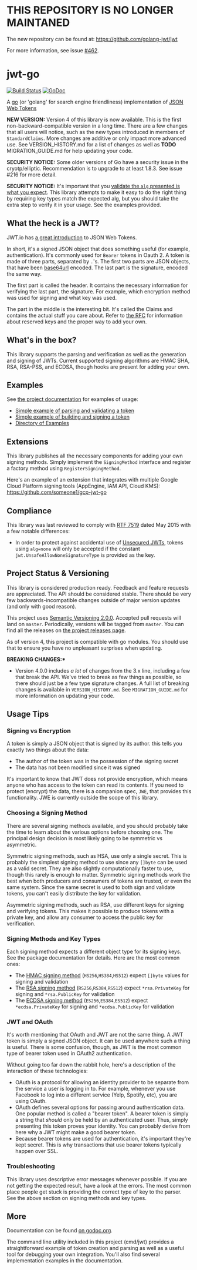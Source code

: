 # THIS REPOSITORY IS NO LONGER MAINTANED

The new repository can be found at: https://github.com/golang-jwt/jwt

For more information, see issue [#462](https://github.com/dgrijalva/jwt-go/issues/462).

# jwt-go

[![Build Status](https://travis-ci.org/dgrijalva/jwt-go.svg?branch=master)](https://travis-ci.org/dgrijalva/jwt-go)
[![GoDoc](https://godoc.org/github.com/dgrijalva/jwt-go?status.svg)](https://godoc.org/github.com/dgrijalva/jwt-go)

A [go](http://www.golang.org) (or 'golang' for search engine friendliness) implementation of [JSON Web Tokens](http://self-issued.info/docs/draft-ietf-oauth-json-web-token.html)

**NEW VERSION:** Version 4 of this library is now available. This is the first non-backward-compatible version in a long time. There are a few changes that all users will notice, such as the new types introduced in members of `StandardClaims`. More changes are additive or only impact more advanced use. See VERSION_HISTORY.md for a list of changes as well as **TODO** MIGRATION_GUIDE.md for help updating your code.

**SECURITY NOTICE:** Some older versions of Go have a security issue in the cryotp/elliptic. Recommendation is to upgrade to at least 1.8.3. See issue #216 for more detail.

**SECURITY NOTICE:** It's important that you [validate the `alg` presented is what you expect](https://auth0.com/blog/critical-vulnerabilities-in-json-web-token-libraries/). This library attempts to make it easy to do the right thing by requiring key types match the expected alg, but you should take the extra step to verify it in your usage. See the examples provided.

## What the heck is a JWT?

JWT.io has [a great introduction](https://jwt.io/introduction) to JSON Web Tokens.

In short, it's a signed JSON object that does something useful (for example, authentication). It's commonly used for `Bearer` tokens in Oauth 2. A token is made of three parts, separated by `.`'s. The first two parts are JSON objects, that have been [base64url](http://tools.ietf.org/html/rfc4648) encoded. The last part is the signature, encoded the same way.

The first part is called the header. It contains the necessary information for verifying the last part, the signature. For example, which encryption method was used for signing and what key was used.

The part in the middle is the interesting bit. It's called the Claims and contains the actual stuff you care about. Refer to [the RFC](http://self-issued.info/docs/draft-ietf-oauth-json-web-token.html) for information about reserved keys and the proper way to add your own.

## What's in the box?

This library supports the parsing and verification as well as the generation and signing of JWTs. Current supported signing algorithms are HMAC SHA, RSA, RSA-PSS, and ECDSA, though hooks are present for adding your own.

## Examples

See [the project documentation](https://godoc.org/github.com/dgrijalva/jwt-go) for examples of usage:

- [Simple example of parsing and validating a token](https://godoc.org/github.com/dgrijalva/jwt-go#example-Parse--Hmac)
- [Simple example of building and signing a token](https://godoc.org/github.com/dgrijalva/jwt-go#example-New--Hmac)
- [Directory of Examples](https://godoc.org/github.com/dgrijalva/jwt-go#pkg-examples)

## Extensions

This library publishes all the necessary components for adding your own signing methods. Simply implement the `SigningMethod` interface and register a factory method using `RegisterSigningMethod`.

Here's an example of an extension that integrates with multiple Google Cloud Platform signing tools (AppEngine, IAM API, Cloud KMS): https://github.com/someone1/gcp-jwt-go

## Compliance

This library was last reviewed to comply with [RTF 7519](http://www.rfc-editor.org/info/rfc7519) dated May 2015 with a few notable differences:

- In order to protect against accidental use of [Unsecured JWTs](http://self-issued.info/docs/draft-ietf-oauth-json-web-token.html#UnsecuredJWT), tokens using `alg=none` will only be accepted if the constant `jwt.UnsafeAllowNoneSignatureType` is provided as the key.

## Project Status & Versioning

This library is considered production ready. Feedback and feature requests are appreciated. The API should be considered stable. There should be very few backwards-incompatible changes outside of major version updates (and only with good reason).

This project uses [Semantic Versioning 2.0.0](http://semver.org). Accepted pull requests will land on `master`. Periodically, versions will be tagged from `master`. You can find all the releases on [the project releases page](https://github.com/dgrijalva/jwt-go/releases).

As of version 4, this project is compatible with go modules. You should use that to ensure you have no unpleasant surprises when updating.

**BREAKING CHANGES:\***

- Version 4.0.0 includes _a lot_ of changes from the 3.x line, including a few that break the API. We've tried to break as few things as possible, so there should just be a few type signature changes. A full list of breaking changes is available in `VERSION_HISTORY.md`. See `MIGRATION_GUIDE.md` for more information on updating your code.

## Usage Tips

### Signing vs Encryption

A token is simply a JSON object that is signed by its author. this tells you exactly two things about the data:

- The author of the token was in the possession of the signing secret
- The data has not been modified since it was signed

It's important to know that JWT does not provide encryption, which means anyone who has access to the token can read its contents. If you need to protect (encrypt) the data, there is a companion spec, `JWE`, that provides this functionality. JWE is currently outside the scope of this library.

### Choosing a Signing Method

There are several signing methods available, and you should probably take the time to learn about the various options before choosing one. The principal design decision is most likely going to be symmetric vs asymmetric.

Symmetric signing methods, such as HSA, use only a single secret. This is probably the simplest signing method to use since any `[]byte` can be used as a valid secret. They are also slightly computationally faster to use, though this rarely is enough to matter. Symmetric signing methods work the best when both producers and consumers of tokens are trusted, or even the same system. Since the same secret is used to both sign and validate tokens, you can't easily distribute the key for validation.

Asymmetric signing methods, such as RSA, use different keys for signing and verifying tokens. This makes it possible to produce tokens with a private key, and allow any consumer to access the public key for verification.

### Signing Methods and Key Types

Each signing method expects a different object type for its signing keys. See the package documentation for details. Here are the most common ones:

- The [HMAC signing method](https://godoc.org/github.com/dgrijalva/jwt-go#SigningMethodHMAC) (`HS256`,`HS384`,`HS512`) expect `[]byte` values for signing and validation
- The [RSA signing method](https://godoc.org/github.com/dgrijalva/jwt-go#SigningMethodRSA) (`RS256`,`RS384`,`RS512`) expect `*rsa.PrivateKey` for signing and `*rsa.PublicKey` for validation
- The [ECDSA signing method](https://godoc.org/github.com/dgrijalva/jwt-go#SigningMethodECDSA) (`ES256`,`ES384`,`ES512`) expect `*ecdsa.PrivateKey` for signing and `*ecdsa.PublicKey` for validation

### JWT and OAuth

It's worth mentioning that OAuth and JWT are not the same thing. A JWT token is simply a signed JSON object. It can be used anywhere such a thing is useful. There is some confusion, though, as JWT is the most common type of bearer token used in OAuth2 authentication.

Without going too far down the rabbit hole, here's a description of the interaction of these technologies:

- OAuth is a protocol for allowing an identity provider to be separate from the service a user is logging in to. For example, whenever you use Facebook to log into a different service (Yelp, Spotify, etc), you are using OAuth.
- OAuth defines several options for passing around authentication data. One popular method is called a "bearer token". A bearer token is simply a string that _should_ only be held by an authenticated user. Thus, simply presenting this token proves your identity. You can probably derive from here why a JWT might make a good bearer token.
- Because bearer tokens are used for authentication, it's important they're kept secret. This is why transactions that use bearer tokens typically happen over SSL.

### Troubleshooting

This library uses descriptive error messages whenever possible. If you are not getting the expected result, have a look at the errors. The most common place people get stuck is providing the correct type of key to the parser. See the above section on signing methods and key types.

## More

Documentation can be found [on godoc.org](http://godoc.org/github.com/dgrijalva/jwt-go).

The command line utility included in this project (cmd/jwt) provides a straightforward example of token creation and parsing as well as a useful tool for debugging your own integration. You'll also find several implementation examples in the documentation.
